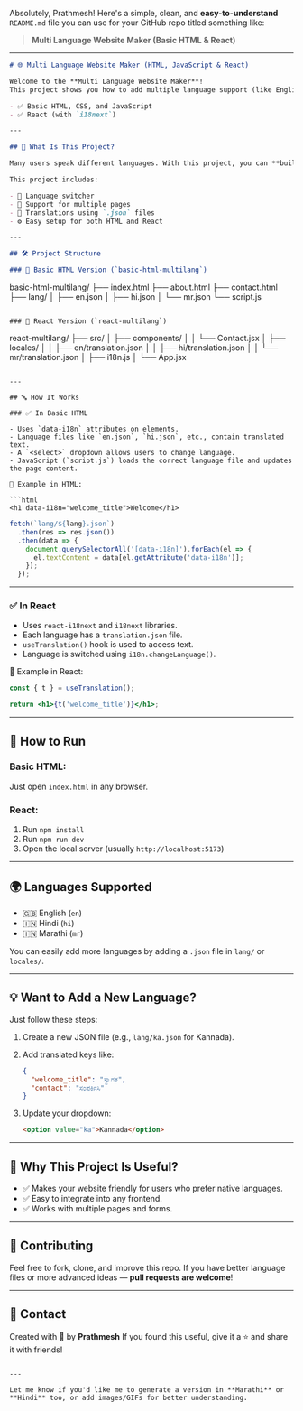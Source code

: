 Absolutely, Prathmesh! Here's a simple, clean, and **easy-to-understand** `README.md` file you can use for your GitHub repo titled something like:

> **Multi Language Website Maker (Basic HTML & React)**

---

```markdown
# 🌐 Multi Language Website Maker (HTML, JavaScript & React)

Welcome to the **Multi Language Website Maker**!  
This project shows you how to add multiple language support (like English, Hindi, Marathi) to your websites — using:

- ✅ Basic HTML, CSS, and JavaScript
- ✅ React (with `i18next`)

---

## 📌 What Is This Project?

Many users speak different languages. With this project, you can **build a website** where users can switch the language of the content easily.

This project includes:

- 🔁 Language switcher
- 📄 Support for multiple pages
- 💬 Translations using `.json` files
- ⚙️ Easy setup for both HTML and React

---

## 🛠 Project Structure

### 📁 Basic HTML Version (`basic-html-multilang`)

```

basic-html-multilang/
├── index.html
├── about.html
├── contact.html
├── lang/
│   ├── en.json
│   ├── hi.json
│   └── mr.json
└── script.js

```

### 📁 React Version (`react-multilang`)

```

react-multilang/
├── src/
│   ├── components/
│   │   └── Contact.jsx
│   ├── locales/
│   │   ├── en/translation.json
│   │   ├── hi/translation.json
│   │   └── mr/translation.json
│   ├── i18n.js
│   └── App.jsx

````

---

## 🔤 How It Works

### ✅ In Basic HTML

- Uses `data-i18n` attributes on elements.
- Language files like `en.json`, `hi.json`, etc., contain translated text.
- A `<select>` dropdown allows users to change language.
- JavaScript (`script.js`) loads the correct language file and updates the page content.

📌 Example in HTML:

```html
<h1 data-i18n="welcome_title">Welcome</h1>
````

```js
fetch(`lang/${lang}.json`)
  .then(res => res.json())
  .then(data => {
    document.querySelectorAll('[data-i18n]').forEach(el => {
      el.textContent = data[el.getAttribute('data-i18n')];
    });
  });
```

---

### ✅ In React

* Uses `react-i18next` and `i18next` libraries.
* Each language has a `translation.json` file.
* `useTranslation()` hook is used to access text.
* Language is switched using `i18n.changeLanguage()`.

📌 Example in React:

```jsx
const { t } = useTranslation();

return <h1>{t('welcome_title')}</h1>;
```

---

## 🚀 How to Run

### Basic HTML:

Just open `index.html` in any browser.

### React:

1. Run `npm install`
2. Run `npm run dev`
3. Open the local server (usually `http://localhost:5173`)

---

## 🌍 Languages Supported

* 🇬🇧 English (`en`)
* 🇮🇳 Hindi (`hi`)
* 🇮🇳 Marathi (`mr`)

You can easily add more languages by adding a `.json` file in `lang/` or `locales/`.

---

## 💡 Want to Add a New Language?

Just follow these steps:

1. Create a new JSON file (e.g., `lang/ka.json` for Kannada).
2. Add translated keys like:

   ```json
   {
     "welcome_title": "ಸ್ವಾಗತ",
     "contact": "ಸಂಪರ್ಕಿಸಿ"
   }
   ```
3. Update your dropdown:

   ```html
   <option value="ka">Kannada</option>
   ```

---

## 🎁 Why This Project Is Useful?

* ✅ Makes your website friendly for users who prefer native languages.
* ✅ Easy to integrate into any frontend.
* ✅ Works with multiple pages and forms.

---

## 🤝 Contributing

Feel free to fork, clone, and improve this repo. If you have better language files or more advanced ideas — **pull requests are welcome**!

---

## 📧 Contact

Created with 💖 by **Prathmesh**
If you found this useful, give it a ⭐️ and share it with friends!

```

---

Let me know if you'd like me to generate a version in **Marathi** or **Hindi** too, or add images/GIFs for better understanding.
```
